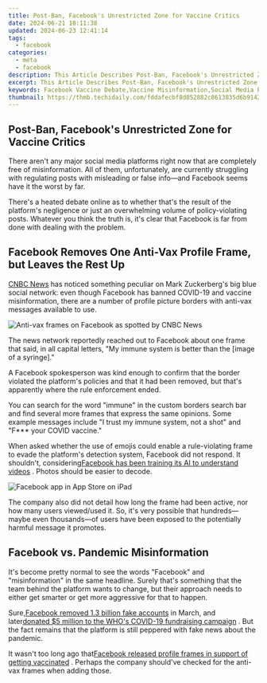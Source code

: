 ```yaml
---
title: Post-Ban, Facebook's Unrestricted Zone for Vaccine Critics
date: 2024-06-21 18:11:38
updated: 2024-06-23 12:41:14
tags:
  - facebook
categories:
  - meta
  - facebook
description: This Article Describes Post-Ban, Facebook's Unrestricted Zone for Vaccine Critics
excerpt: This Article Describes Post-Ban, Facebook's Unrestricted Zone for Vaccine Critics
keywords: Facebook Vaccine Debate,Vaccine Misinformation,Social Media Policy and Public Health,Censorship Vs. Freedom of Speech in Facebook,Post-Ban Vaccine Criticism,Unrestricted Zone in Social Networks,Facebook Policy Changes Impact
thumbnail: https://thmb.techidaily.com/fddafecbf8d052882c8613835d6b91422875b8a8af17428f6e6ddf368419a301.jpg
---
```


## Post-Ban, Facebook's Unrestricted Zone for Vaccine Critics

 There aren't any major social media platforms right now that are completely free of misinformation. All of them, unfortunately, are currently struggling with regulating posts with misleading or false info—and Facebook seems have it the worst by far.

 There's a heated debate online as to whether that's the result of the platform's negligence or just an overwhelming volume of policy-violating posts. Whatever you think the truth is, it's clear that Facebook is far from done with dealing with the problem.

## Facebook Removes One Anti-Vax Profile Frame, but Leaves the Rest Up

[CNBC News](https://www.cnbc.com/2021/05/14/facebook-races-to-remove-anti-vaccine-profile-picture-frames.html) has noticed something peculiar on Mark Zuckerberg's big blue social network: even though Facebook has banned COVID-19 and vaccine misinformation, there are a number of profile picture borders with anti-vax messages available to use.

![Anti-vax frames on Facebook as spotted by CNBC News](https://static1.makeuseofimages.com/wordpress/wp-content/uploads/2021/05/facebook-anti-vax-frames.png)

 The news network reportedly reached out to Facebook about one frame that said, in all capital letters, "My immune system is better than the \[image of a syringe\]."

 A Facebook spokesperson was kind enough to confirm that the border violated the platform's policies and that it had been removed, but that's apparently where the rule enforcement ended.

 You can search for the word "immune" in the custom borders search bar and find several more frames that express the same opinions. Some example messages include "I trust my immune system, not a shot" and "F\*\*\* your COVID vaccine."

 When asked whether the use of emojis could enable a rule-violating frame to evade the platform's detection system, Facebook did not respond. It shouldn't, considering[Facebook has been training its AI to understand videos](https://www.makeuseof.com/facebook-ai-to-understand-videos/) . Photos should be easier to decode.

![Facebook app in App Store on iPad](https://static1.makeuseofimages.com/wordpress/wp-content/uploads/2021/03/facebook-on-ipad.png)

 The company also did not detail how long the frame had been active, nor how many users viewed/used it. So, it's very possible that hundreds—maybe even thousands—of users have been exposed to the potentially harmful message it promotes.

## Facebook vs. Pandemic Misinformation

 It's become pretty normal to see the words "Facebook" and "misinformation" in the same headline. Surely that's something that the team behind the platform wants to change, but their approach needs to either get smarter or get more aggressive for that to happen.

 Sure,[Facebook removed 1.3 billion fake accounts](https://www.makeuseof.com/facebook-removed-fake-accounts-for-misinformation/) in March, and later[donated $5 million to the WHO's COVID-19 fundraising campaign](https://www.makeuseof.com/facebook-donating-5-million-whos-covid-fundraising-campaign/) . But the fact remains that the platform is still peppered with fake news about the pandemic.

 It wasn't too long ago that[Facebook released profile frames in support of getting vaccinated](https://www.makeuseof.com/facebooks-latest-profile-frames-encourage-friends-get-covid-19-vaccines/) . Perhaps the company should've checked for the anti-vax frames when adding those.


<ins class="adsbygoogle"
     style="display:block"
     data-ad-format="autorelaxed"
     data-ad-client="ca-pub-7571918770474297"
     data-ad-slot="1223367746"></ins>



<ins class="adsbygoogle"
     style="display:block"
     data-ad-client="ca-pub-7571918770474297"
     data-ad-slot="8358498916"
     data-ad-format="auto"
     data-full-width-responsive="true"></ins>
